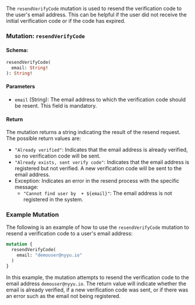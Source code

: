 The `resendVerifyCode` mutation is used to resend the verification code to the user's email address. This can be helpful if the user did not receive the initial verification code or if the code has expired.

### Mutation: `resendVerifyCode`

#### Schema:
```graphql
resendVerifyCode(
  email: String!
): String!
```

#### Parameters

- `email` (String): The email address to which the verification code should be resent. This field is mandatory.

#### Return

The mutation returns a string indicating the result of the resend request. The possible return values are:

- `"Already verified"`: Indicates that the email address is already verified, so no verification code will be sent.
- `"Already exists, sent verify code"`: Indicates that the email address is registered but not verified. A new verification code will be sent to the email address.
- Exception: Indicates an error in the resend process with the specific message:
  - `"Cannot find user by  + ${email}"`: The email address is not registered in the system.

### Example Mutation

The following is an example of how to use the `resendVerifyCode` mutation to resend a verification code to a user's email address:

```graphql
mutation {
  resendVerifyCode(
    email: "demouser@nyyu.io"
  )
}
```

In this example, the mutation attempts to resend the verification code to the email address `demouser@nyyu.io`. The return value will indicate whether the email is already verified, if a new verification code was sent, or if there was an error such as the email not being registered.